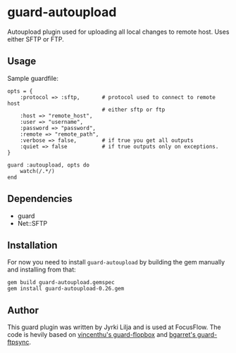 guard-autoupload
================

Autoupload plugin used for uploading all local changes to remote host.
Uses either SFTP or FTP.

Usage
-----

Sample guardfile:

    opts = {
        :protocol => :sftp,       # protocol used to connect to remote host
                                  # either sftp or ftp
        :host => "remote_host",
        :user => "username",
        :password => "password",
        :remote => "remote_path",
        :verbose => false,        # if true you get all outputs
        :quiet => false           # if true outputs only on exceptions.
    }

    guard :autoupload, opts do
        watch(/.*/)
    end

Dependencies
------------

 - guard
 - Net::SFTP

Installation
------------

For now you need to install `guard-autoupload` by building the gem manually
and installing from that:

    gem build guard-autoupload.gemspec
    gem install guard-autoupload-0.26.gem

Author
------

This guard plugin was written by Jyrki Lilja and is used at FocusFlow.
The code is hevily based on [vincenthu's guard-flopbox][gsftp] and
[bgarret's guard-ftpsync][gftp].

[gsftp]: https://github.com/vincentchu/guard-flopbox
[gftp]: https://github.com/bgarret/guard-ftpsync

